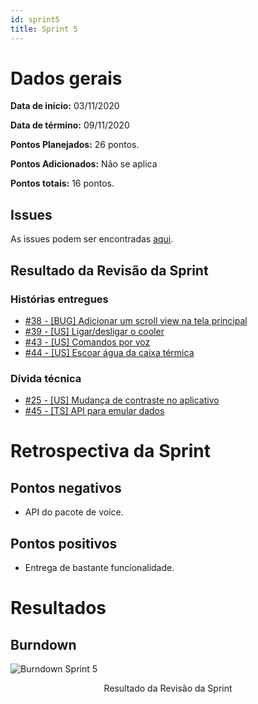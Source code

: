 ```yaml
---
id: sprint5
title: Sprint 5
---
```


# Dados gerais
**Data de início:** 03/11/2020

**Data de término:** 09/11/2020

**Pontos Planejados:** 26 pontos.

**Pontos Adicionados:** Não se aplica

**Pontos totais:** 16 pontos.

## Issues

As issues podem ser encontradas [aqui](https://github.com/track-cooler/app_track_cooler/milestone/6?closed=1).

## Resultado da Revisão da Sprint

### Histórias entregues

* [#38 - [BUG] Adicionar um scroll view na tela principal](https://github.com/track-cooler/app_track_cooler/issues/38)
* [#39 - [US] Ligar/desligar o cooler](https://github.com/track-cooler/app_track_cooler/issues/39)
* [#43 - [US] Comandos por voz](https://github.com/track-cooler/app_track_cooler/issues/43)
* [#44 - [US] Escoar água da caixa térmica](https://github.com/track-cooler/app_track_cooler/issues/44)

### Dívida técnica

* [#25 - [US] Mudança de contraste no aplicativo](https://github.com/track-cooler/app_track_cooler/issues/25)
* [#45 - [TS] API para emular dados](https://github.com/track-cooler/app_track_cooler/issues/45)

# Retrospectiva da Sprint
## Pontos negativos
* API do pacote de voice.

## Pontos positivos
* Entrega de bastante funcionalidade.

# Resultados
## Burndown

![Burndown Sprint 5]()

<p align="middle">Resultado da Revisão da Sprint</p>
